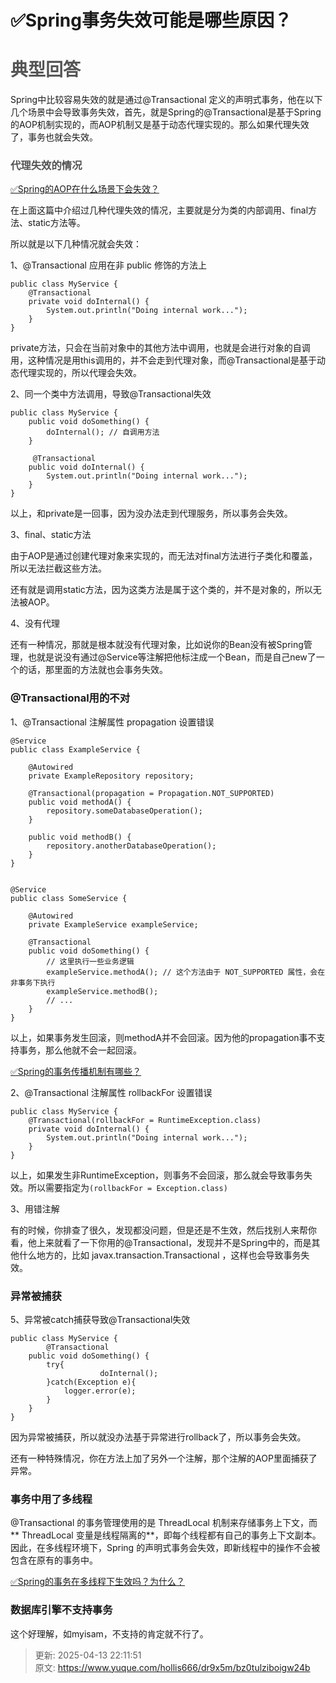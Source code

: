 # ✅Spring事务失效可能是哪些原因？

# <font style="color:rgb(85, 85, 85);">典型回答</font>


Spring中比较容易失效的就是通过@Transactional 定义的声明式事务，他在以下几个场景中会导致事务失效，首先，就是Spring的@Transactional是基于Spring的AOP机制实现的，而AOP机制又是基于动态代理实现的。那么如果代理失效了，事务也就会失效。

<font style="color:rgb(85, 85, 85);"></font>

### <font style="color:rgb(85, 85, 85);">代理失效的情况</font>
<font style="color:rgb(85, 85, 85);"></font>

[✅Spring的AOP在什么场景下会失效？](https://www.yuque.com/hollis666/dr9x5m/qogczxzhispgvw96)



在上面这篇中介绍过几种代理失效的情况，主要就是分为类的内部调用、final方法、static方法等。



所以就是以下几种情况就会失效：



1、@Transactional 应用在非 public 修饰的方法上



```plain
public class MyService {
    @Transactional
    private void doInternal() {
        System.out.println("Doing internal work...");
    }
}
```



private方法，只会在当前对象中的其他方法中调用，也就是会进行对象的自调用，这种情况是用this调用的，并不会走到代理对象，而@Transactional是基于动态代理实现的，所以代理会失效。



2、同一个类中方法调用，导致@Transactional失效



```plain
public class MyService {
    public void doSomething() {
        doInternal(); // 自调用方法
    }

  	 @Transactional
    public void doInternal() {
        System.out.println("Doing internal work...");
    }
}

```



以上，和private是一回事，因为没办法走到代理服务，所以事务会失效。



3、final、static方法



由于AOP是通过创建代理对象来实现的，而无法对final方法进行子类化和覆盖，所以无法拦截这些方法。



还有就是调用static方法，因为这类方法是属于这个类的，并不是对象的，所以无法被AOP。



4、没有代理



还有一种情况，那就是根本就没有代理对象，比如说你的Bean没有被Spring管理，也就是说没有通过@Service等注解把他标注成一个Bean，而是自己new了一个的话，那里面的方法就也会事务失效。



### @Transactional用的不对
  
1、@Transactional 注解属性 propagation 设置错误



```plain
@Service
public class ExampleService {
    
    @Autowired
    private ExampleRepository repository;

    @Transactional(propagation = Propagation.NOT_SUPPORTED)
    public void methodA() {
        repository.someDatabaseOperation();
    }

    public void methodB() {
        repository.anotherDatabaseOperation();
    }
}


@Service
public class SomeService {
    
    @Autowired
    private ExampleService exampleService;

    @Transactional
    public void doSomething() {
        // 这里执行一些业务逻辑
        exampleService.methodA(); // 这个方法由于 NOT_SUPPORTED 属性，会在非事务下执行
        exampleService.methodB();
        // ...
    }
}

```



以上，如果事务发生回滚，则methodA并不会回滚。因为他的propagation事不支持事务，那么他就不会一起回滚。



[✅Spring的事务传播机制有哪些？](https://www.yuque.com/hollis666/dr9x5m/ixgoek25ybmy7ws4)



  
2、@Transactional 注解属性 rollbackFor 设置错误



```plain
public class MyService {
    @Transactional(rollbackFor = RuntimeException.class)
    private void doInternal() {
        System.out.println("Doing internal work...");
    }
}
```



以上，如果发生非RuntimeException，则事务不会回滚，那么就会导致事务失效。所以需要指定为`(rollbackFor = Exception.class)`





3、用错注解



有的时候，你排查了很久，发现都没问题，但是还是不生效，然后找别人来帮你看，他上来就看了一下你用的@Transactional，发现并不是Spring中的，而是其他什么地方的，比如 javax.transaction.Transactional  ，这样也会导致事务失效。



### 异常被捕获
  
5、异常被catch捕获导致@Transactional失效



```plain
public class MyService {
		@Transactional
    public void doSomething() {
      	try{
					doInternal(); 
        }catch(Exception e){
        	logger.error(e);
        }
    }
}
```



因为异常被捕获，所以就没办法基于异常进行rollback了，所以事务会失效。



还有一种特殊情况，你在方法上加了另外一个注解，那个注解的AOP里面捕获了异常。





### 事务中用了多线程


@Transactional 的事务管理使用的是 ThreadLocal 机制来存储事务上下文，而** ThreadLocal 变量是线程隔离的**，即每个线程都有自己的事务上下文副本。因此，在多线程环境下，Spring 的声明式事务会失效，即新线程中的操作不会被包含在原有的事务中。



[✅Spring的事务在多线程下生效吗？为什么？](https://www.yuque.com/hollis666/dr9x5m/qi1vgi3yg8l663yy)

### 数据库引擎不支持事务


这个好理解，如myisam，不支持的肯定就不行了。



> 更新: 2025-04-13 22:11:51  
> 原文: <https://www.yuque.com/hollis666/dr9x5m/bz0tulziboigw24b>